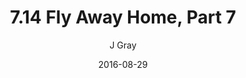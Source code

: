 ---
title: '7.14 Fly Away Home, Part 7'
alt: 'Mysteries of the Arcana'
date: '2016-08-29'
author: 'J Gray'
artist: 'Sarrah Wilkinson'
chapter: '7 Tales of the Arcana'
filler: false
---